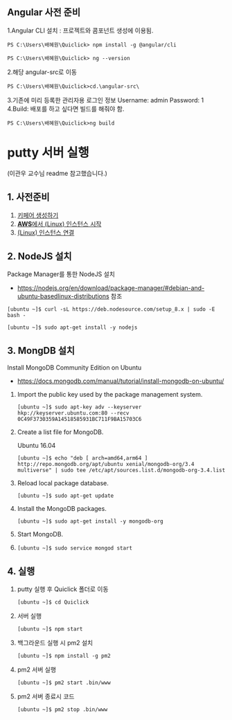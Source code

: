 ## Angular 사전 준비
1.Angular CLI 설치 : 프로젝트와 콤포넌트 생성에 이용됨.
```
PS C:\Users\배혜원\Quiclick> npm install -g @angular/cli
```
```
PS C:\Users\배혜원\Quiclick> ng --version
```
2.해당 angular-src로 이동
 ```
PS C:\Users\배혜원\Quiclick>cd.\angular-src\
```
3.기존에 미리 등록한 관리자용 로그인 정보
Username: admin
Password: 1
4.Build: 배포를 하고 싶다면 빌드를 해줘야 함.
```
PS C:\Users\배혜원\Quiclick>ng build
```
# putty 서버 실행 
(이관우 교수님 readme 참고했습니다.)
## 1. 사전준비
1. [키페어 생성하기](./doc/create_keypair.pdf)
2. [**AWS**에서 (Linux) 인스턴스 시작](./doc/launch_instance.md)
3. [(Linux) 인스턴스 연결](./doc/connectingToInstance.pdf)

## 2. NodeJS 설치
Package Manager를 통한 NodeJS 설치

- https://nodejs.org/en/download/package-manager/#debian-and-ubuntu-basedlinux-distributions
참조

```
[ubuntu ~]$ curl -sL https://deb.nodesource.com/setup_8.x | sudo -E bash -
```

```
[ubuntu ~]$ sudo apt-get install -y nodejs
```
## 3. MongDB 설치
Install MongoDB Community Edition on Ubuntu

- https://docs.mongodb.com/manual/tutorial/install-mongodb-on-ubuntu/

1. Import the public key used by the package management system.

	```
	[ubuntu ~]$ sudo apt-key adv --keyserver hkp://keyserver.ubuntu.com:80 --recv 0C49F3730359A14518585931BC711F9BA15703C6
	```

2. Create a list file for MongoDB.

	Ubuntu 16.04

	```
	[ubuntu ~]$ echo "deb [ arch=amd64,arm64 ] http://repo.mongodb.org/apt/ubuntu xenial/mongodb-org/3.4 multiverse" | sudo tee /etc/apt/sources.list.d/mongodb-org-3.4.list
	```
	
3. Reload local package database.

	```
	[ubuntu ~]$ sudo apt-get update
	```
	
4. Install the MongoDB packages.

	```
	[ubuntu ~]$ sudo apt-get install -y mongodb-org
	```

5. Start MongoDB.
6. 
	```
	[ubuntu ~]$ sudo service mongod start
	```

## 4. 실행
1. putty 실행 후 Quiclick 폴더로 이동
	```
	[ubuntu ~]$ cd Quiclick
	```

2. 서버 실행

	```
	[ubuntu ~]$ npm start
	```

3. 백그라운드 실행 시 pm2 설치

	```
	[ubuntu ~]$ npm install -g pm2
	```

4. pm2 서버 실행

	```
	[ubuntu ~]$ pm2 start .bin/www
	```
	
4. pm2 서버 종료시 코드

	```
	[ubuntu ~]$ pm2 stop .bin/www
	```
